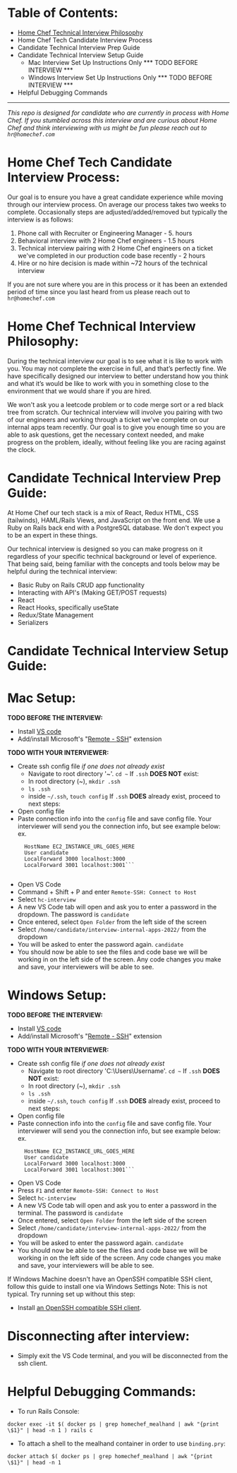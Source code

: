 # Table of Contents:
 - [Home Chef Technical Interview Philosophy](#Home-Chef-Tech-Candidate-Interview-Process) 
 - Home Chef Tech Candidate Interview Process
 - Candidate Technical Interview Prep Guide
 - Candidate Technical Interview Setup Guide
    - Mac Interview Set Up Instructions Only *** TODO BEFORE INTERVIEW ***
    - Windows Interview Set Up Instructions Only *** TODO BEFORE INTERVIEW ***
 - Helpful Debugging Commands

---

*This repo is designed for candidate who are currently in process with Home Chef. If you stumbled across this interview and are curious about Home Chef and think interviewing with us might be fun please reach out to `hr@homechef.com`*

# Home Chef Tech Candidate Interview Process:

Our goal is to ensure you have a great candidate experience while moving through our interview process. On average our process takes two weeks to complete. Occasionally steps are adjusted/added/removed but typically the interview is as follows:

 1. Phone call with Recruiter or Engineering Manager - 5. hours
 2. Behavioral interview with 2 Home Chef engineers - 1.5 hours
 3. Technical interview pairing with 2 Home Chef engineers on a ticket we've completed in our production code base recently - 2 hours
 4. Hire or no hire decision is made within ~72 hours of the technical interview

If you are not sure where you are in this process or it has been an extended period of time since you last heard from us please reach out to `hr@homechef.com`

# Home Chef Technical Interview Philosophy:

During the technical interview our goal is to see what it is like to work with you. You may not complete the exercise in full, and that’s perfectly fine. We have specifically designed our interview to better understand how you think and what it’s would be like to work with you in something close to the environment that we would share if you are hired.  

We won't ask you a leetcode problem or to code merge sort or a red black tree from scratch. Our technical interview will involve you pairing with two of our engineers and working through a ticket we've complete on our internal apps team recently. Our goal is to give you enough time so you are able to ask questions, get the necessary context needed, and make progress on the problem, ideally, without feeling like you are racing against the clock. 

# Candidate Technical Interview Prep Guide:

At Home Chef our tech stack is a mix of React, Redux HTML, CSS (tailwinds), HAML/Rails Views, and JavaScript on the front end. We use a Ruby on Rails back end with a PostgreSQL database. We don't expect you to be an expert in these things.

Our technical interview is designed so you can make progress on it regardless of your specific technical background or level of experience. That being said, being familiar with the concepts and tools below may be helpful during the technical interview:
  - Basic Ruby on Rails CRUD app functionality
  - Interacting with API's (Making GET/POST requests)
  - React
  - React Hooks, specifically useState
  - Redux/State Management
  - Serializers

# Candidate Technical Interview Setup Guide:
# Mac Setup:

**TODO BEFORE THE INTERVIEW:**
- Install [VS code](https://code.visualstudio.com/Download)
- Add/install Microsoft's "[Remote - SSH](https://marketplace.visualstudio.com/items?itemName=ms-vscode-remote.remote-ssh)" extension

**TODO WITH YOUR INTERVIEWER:**
- Create ssh config file *if one does not already exist*
	- Navigate to root directory '~'. `cd ~`
    If `.ssh` **DOES NOT** exist:
    - In root directory (~), `mkdir .ssh` 
    - `ls .ssh`
    - inside `~/.ssh`, `touch config`
	If `.ssh` **DOES** already exist, proceed to next steps:
- Open config file
- Paste connection info into the `config` file and save config file. Your interviewer will send you the connection info, but see example below:
  ex.
  ```Host hc-interview
    HostName EC2_INSTANCE_URL_GOES_HERE
    User candidate
    LocalForward 3000 localhost:3000
    LocalForward 3001 localhost:3001```
    
- Open VS Code
- Command + Shift + P and enter `Remote-SSH: Connect to Host`
- Select `hc-interview`
- A new VS Code tab will open and ask you to enter a password in the dropdown. The password is `candidate`
- Once entered, select `Open Folder` from the left side of the screen
- Select `/home/candidate/interview-internal-apps-2022/` from the dropdown
- You will be asked to enter the password again. `candidate`
- You should now be able to see the files and code base we will be working in on the left side of the screen. Any code changes you make and save, your interviewers will be able to see. 

# Windows Setup:
**TODO BEFORE THE INTERVIEW:**

- Install [VS code](https://code.visualstudio.com/Download)
- Add/install Microsoft's "[Remote - SSH](https://marketplace.visualstudio.com/items?itemName=ms-vscode-remote.remote-ssh)" extension

**TODO WITH YOUR INTERVIEWER:**

- Create ssh config file *if one does not already exist*
	- Navigate to root directory 'C:\Users\Username'. `cd ~`
    If `.ssh` **DOES NOT** exist:
    - In root directory (~), `mkdir .ssh` 
    - `ls .ssh`
    - inside `~/.ssh`, `touch config`
	If `.ssh` **DOES** already exist, proceed to next steps:
- Open config file
- Paste connection info into the `config` file and save config file. Your interviewer will send you the connection info, but see example below:
  ex.
  ```Host hc-interview
    HostName EC2_INSTANCE_URL_GOES_HERE
    User candidate
    LocalForward 3000 localhost:3000
    LocalForward 3001 localhost:3001```

- Open VS Code
- Press `F1` and enter `Remote-SSH: Connect to Host`
- Select `hc-interview`
- A new VS Code tab will open and ask you to enter a password in the terminal. The password is `candidate`
- Once entered, select `Open Folder` from the left side of the screen
- Select `/home/candidate/interview-internal-apps-2022/` from the dropdown
- You will be asked to enter the password again. `candidate`
- You should now be able to see the files and code base we will be working in on the left side of the screen. Any code changes you make and save, your interviewers will be able to see. 

If Windows Machine doesn't have an OpenSSH compatible SSH client, follow this guide to install one via Windows Settings Note: This is not typical. Try running set up without this step:
   - Install [an OpenSSH compatible SSH client](https://aka.ms/vscode-remote/ssh/supported-clients).

# Disconnecting after interview:
- Simply exit the VS Code terminal, and you will be disconnected from the ssh client.

# Helpful Debugging Commands:

- To run Rails Console:

```docker exec -it $( docker ps | grep homechef_mealhand | awk "{print \$1}" | head -n 1 ) rails c```

- To attach a shell to the mealhand container in order to use ```binding.pry```:

```docker attach $( docker ps | grep homechef_mealhand | awk "{print \$1}" | head -n 1```
